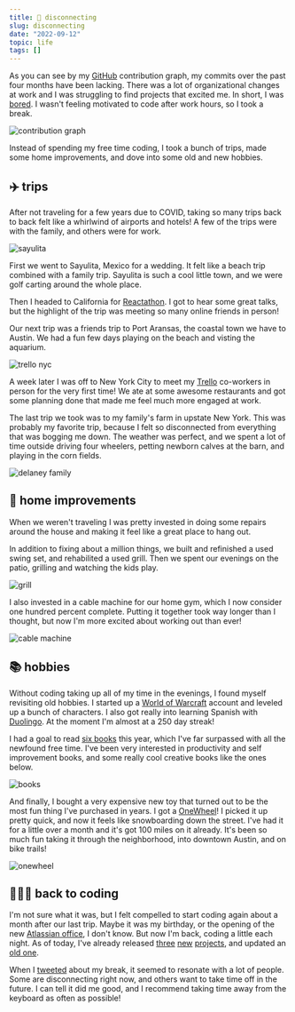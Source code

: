 ```yaml
---
title: 📴 disconnecting
slug: disconnecting
date: "2022-09-12"
topic: life
tags: []
---
```


As you can see by my [GitHub][github] contribution graph, my commits over the past four months have been lacking. There was a lot of organizational changes at work and I was struggling to find projects that excited me. In short, I was [bored][boredom]. I wasn't feeling motivated to code after work hours, so I took a break.

![contribution graph][contribution-graph]

Instead of spending my free time coding, I took a bunch of trips, made some home improvements, and dove into some old and new hobbies.

## ✈️ trips

After not traveling for a few years due to COVID, taking so many trips back to back felt like a whirlwind of airports and hotels! A few of the trips were with the family, and others were for work.

![sayulita][sayulita]

First we went to Sayulita, Mexico for a wedding. It felt like a beach trip combined with a family trip. Sayulita is such a cool little town, and we were golf carting around the whole place.

Then I headed to California for [Reactathon][reactathon]. I got to hear some great talks, but the highlight of the trip was meeting so many online friends in person!

Our next trip was a friends trip to Port Aransas, the coastal town we have to Austin. We had a fun few days playing on the beach and visting the aquarium.

![trello nyc][trello-nyc]

A week later I was off to New York City to meet my [Trello][trello] co-workers in person for the very first time! We ate at some awesome restaurants and got some planning done that made me feel much more engaged at work.

The last trip we took was to my family's farm in upstate New York. This was probably my favorite trip, because I felt so disconnected from everything that was bogging me down. The weather was perfect, and we spent a lot of time outside driving four wheelers, petting newborn calves at the barn, and playing in the corn fields.

![delaney family][delaney-family]

## 🏡 home improvements

When we weren't traveling I was pretty invested in doing some repairs around the house and making it feel like a great place to hang out.

In addition to fixing about a million things, we built and refinished a used swing set, and rehabilited a used grill. Then we spent our evenings on the patio, grilling and watching the kids play.

![grill][grill]

I also invested in a cable machine for our home gym, which I now consider one hundred percent complete. Putting it together took way longer than I thought, but now I'm more excited about working out than ever!

![cable machine][cable-machine]

## 📚 hobbies

Without coding taking up all of my time in the evenings, I found myself revisiting old hobbies. I started up a [World of Warcraft][wow] account and leveled up a bunch of characters. I also got really into learning Spanish with [Duolingo][duolingo]. At the moment I'm almost at a 250 day streak!

I had a goal to read [six books][goal-books] this year, which I've far surpassed with all the newfound free time. I've been very interested in productivity and self improvement books, and some really cool creative books like the ones below.

![books][books]

And finally, I bought a very expensive new toy that turned out to be the most fun thing I've purchased in years. I got a [OneWheel][onewheel-site]! I picked it up pretty quick, and now it feels like snowboarding down the street. I've had it for a little over a month and it's got 100 miles on it already. It's been so much fun taking it through the neighborhood, into downtown Austin, and on bike trails!

![onewheel][onewheel]

## 👨🏼‍💻 back to coding

I'm not sure what it was, but I felt compelled to start coding again about a month after our last trip. Maybe it was my birthday, or the opening of the new [Atlassian office][office], I don't know. But now I'm back, coding a little each night. As of today, I've already released [three][remix-starter] [new][plop-helper-includes] [projects][plop-generator-remix-route], and updated an [old one][bg-snippets].

When I [tweeted][tweet] about my break, it seemed to resonate with a lot of people. Some are disconnecting right now, and others want to take time off in the future. I can tell it did me good, and I recommend taking time away from the keyboard as often as possible!

[contribution-graph]: https://res.cloudinary.com/bradgarropy/image/upload/f_auto,q_auto/bradgarropy.com/posts/github-contribution-graph.png
[github]: https://github.com/bradgarropy
[tweet]: https://twitter.com/bradgarropy/status/1564802254187761667
[books]: https://res.cloudinary.com/bradgarropy/image/upload/f_auto,q_auto/bradgarropy.com/posts/books.jpg
[cable-machine]: https://res.cloudinary.com/bradgarropy/image/upload/f_auto,q_auto/bradgarropy.com/posts/cable-machine.jpg
[delaney-family]: https://res.cloudinary.com/bradgarropy/image/upload/f_auto,q_auto/bradgarropy.com/posts/delaney-family.jpg
[grill]: https://res.cloudinary.com/bradgarropy/image/upload/f_auto,q_auto/bradgarropy.com/posts/grill.jpg
[onewheel]: https://res.cloudinary.com/bradgarropy/image/upload/f_auto,q_auto/bradgarropy.com/posts/onewheel.jpg
[sayulita]: https://res.cloudinary.com/bradgarropy/image/upload/f_auto,q_auto/bradgarropy.com/posts/sayulita.jpg
[trello-nyc]: https://res.cloudinary.com/bradgarropy/image/upload/f_auto,q_auto/bradgarropy.com/posts/trello-nyc.jpg
[boredom]: https://bradgarropy.com/blog/the-boredom-motivation-correlation
[reactathon]: https://reactathon.com
[wow]: https://worldofwarcraft.com
[duolingo]: https://duolingo.com
[goal-books]: https://bradgarropy.com/blog/goals-for-2022#books
[trello]: https://trello.com
[onewheel-site]: https://onewheel.com
[office]: https://twitter.com/bradgarropy/status/1551624211898241026
[remix-starter]: https://github.com/bradgarropy/remix-starter
[plop-helper-includes]: https://github.com/bradgarropy/plop-helper-includes
[plop-generator-remix-route]: https://github.com/bradgarropy/plop-generator-remix-route
[bg-snippets]: https://github.com/bradgarropy/vscode-snippets
